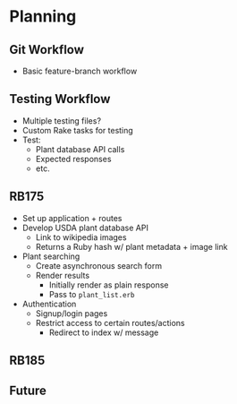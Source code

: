 # Planning

## Git Workflow

- Basic feature-branch workflow

## Testing Workflow

- Multiple testing files?
- Custom Rake tasks for testing
- Test:
  - Plant database API calls
  - Expected responses
  - etc.

## RB175

- Set up application + routes
- Develop USDA plant database API
  - Link to wikipedia images
  - Returns a Ruby hash w/ plant metadata + image link
- Plant searching
  - Create asynchronous search form
  - Render results
    - Initially render as plain response
    - Pass to `plant_list.erb`
- Authentication
  - Signup/login pages
  - Restrict access to certain routes/actions
    - Redirect to index w/ message

## RB185

## Future
